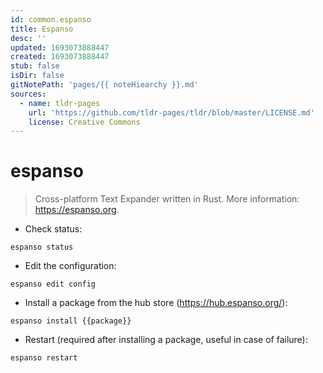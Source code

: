 ```yaml
---
id: common.espanso
title: Espanso
desc: ''
updated: 1693073888447
created: 1693073888447
stub: false
isDir: false
gitNotePath: 'pages/{{ noteHiearchy }}.md'
sources:
  - name: tldr-pages
    url: 'https://github.com/tldr-pages/tldr/blob/master/LICENSE.md'
    license: Creative Commons
---
```

# espanso

> Cross-platform Text Expander written in Rust.
> More information: <https://espanso.org>.

- Check status:

`espanso status`

- Edit the configuration:

`espanso edit config`

- Install a package from the hub store (<https://hub.espanso.org/>):

`espanso install {{package}}`

- Restart (required after installing a package, useful in case of failure):

`espanso restart`

